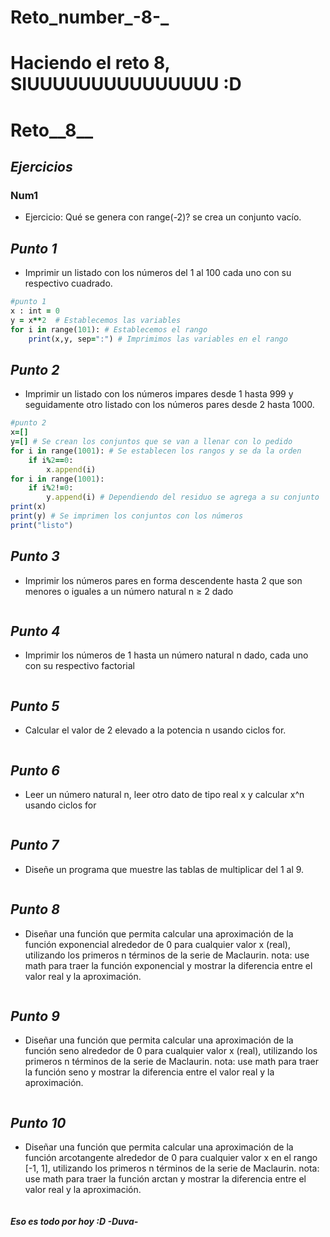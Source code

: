 # Reto_number_-8-_
# Haciendo el reto 8, SIUUUUUUUUUUUUUUU :D
# Reto__8__

## *Ejercicios*

### Num1
- Ejercicio: Qué se genera con range(-2)?
se crea un conjunto vacío.

## *Punto 1*
- Imprimir un listado con los números del 1 al 100 cada uno con su respectivo cuadrado.
```ruby
#punto 1
x : int = 0
y = x**2  # Establecemos las variables  
for i in range(101): # Establecemos el rango
    print(x,y, sep=":") # Imprimimos las variables en el rango
```

## *Punto 2* 
- Imprimir un listado con los números impares desde 1 hasta 999 y seguidamente otro listado con los números pares desde 2 hasta 1000.
```ruby
#punto 2
x=[]
y=[] # Se crean los conjuntos que se van a llenar con lo pedido
for i in range(1001): # Se establecen los rangos y se da la orden
    if i%2==0:
        x.append(i)
for i in range(1001): 
    if i%2!=0:
        y.append(i) # Dependiendo del residuo se agrega a su conjunto
print(x)
print(y) # Se imprimen los conjuntos con los números
print("listo")
```

## *Punto 3*
- Imprimir los números pares en forma descendente hasta 2 que son menores o iguales a un número natural n ≥ 2 dado

```ruby

```


## *Punto 4* 
- Imprimir los números de 1 hasta un número natural n dado, cada uno con su respectivo factorial
```ruby
```

## *Punto 5*
- Calcular el valor de 2 elevado a la potencia n usando ciclos for.
```ruby

```
## *Punto 6* 
- Leer un número natural n, leer otro dato de tipo real x y calcular x^n usando ciclos for
```ruby

```
## *Punto 7*
- Diseñe un programa que muestre las tablas de multiplicar del 1 al 9.

```ruby

```
## *Punto 8* 
- Diseñar una función que permita calcular una aproximación de la función exponencial alrededor de 0 para cualquier valor x (real), utilizando los primeros n términos de la serie de Maclaurin. nota: use math para traer la función exponencial y mostrar la diferencia entre el valor real y la aproximación.

```ruby

```
## *Punto 9* 
- Diseñar una función que permita calcular una aproximación de la función seno alrededor de 0 para cualquier valor x (real), utilizando los primeros n términos de la serie de Maclaurin. nota: use math para traer la función seno y mostrar la diferencia entre el valor real y la aproximación.

```ruby

```
## *Punto 10* 
- Diseñar una función que permita calcular una aproximación de la función arcotangente alrededor de 0 para cualquier valor x en el rango [-1, 1], utilizando los primeros n términos de la serie de Maclaurin. nota: use math para traer la función arctan y mostrar la diferencia entre el valor real y la aproximación.

```ruby

```
#### *Eso es todo por hoy :D* _-Duva-_
